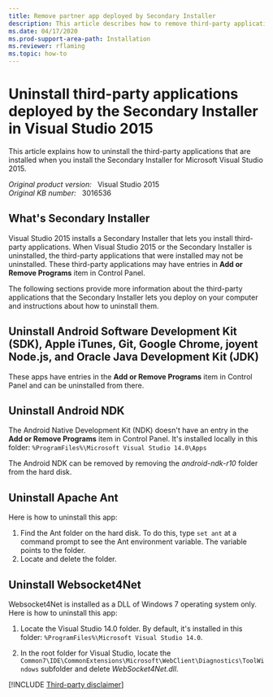 ```yaml
---
title: Remove partner app deployed by Secondary Installer
description: This article describes how to remove third-party applications that the Secondary Installer in Visual Studio 2015 setup lets users deploy to their computer.
ms.date: 04/17/2020
ms.prod-support-area-path: Installation
ms.reviewer: rflaming
ms.topic: how-to
---
```

# Uninstall third-party applications deployed by the Secondary Installer in Visual Studio 2015

This article explains how to uninstall the third-party applications that are installed when you install the Secondary Installer for Microsoft Visual Studio 2015.

_Original product version:_ &nbsp; Visual Studio 2015  
_Original KB number:_ &nbsp; 3016536

## What's Secondary Installer

Visual Studio 2015 installs a Secondary Installer that lets you install third-party applications. When Visual Studio 2015 or the Secondary Installer is uninstalled, the third-party applications that were installed may not be uninstalled. These third-party applications may have entries in **Add or Remove Programs** item in Control Panel.

The following sections provide more information about the third-party applications that the Secondary Installer lets you deploy on your computer and instructions about how to uninstall them.

## Uninstall Android Software Development Kit (SDK), Apple iTunes, Git, Google Chrome, joyent Node.js, and Oracle Java Development Kit (JDK)

These apps have entries in the **Add or Remove Programs** item in Control Panel and can be uninstalled from there.

## Uninstall Android NDK

The Android Native Development Kit (NDK) doesn't have an entry in the **Add or Remove Programs** item in Control Panel. It's installed locally in this folder: `%ProgramFiles%\Microsoft Visual Studio 14.0\Apps`

The Android NDK can be removed by removing the *android-ndk-r10* folder from the hard disk.

## Uninstall Apache Ant

Here is how to uninstall this app:

1. Find the Ant folder on the hard disk. To do this, type `set ant` at a command prompt to see the Ant environment variable. The variable points to the folder.
2. Locate and delete the folder.

## Uninstall Websocket4Net

Websocket4Net is installed as a DLL of Windows 7 operating system only. Here is how to uninstall this app:

1. Locate the Visual Studio 14.0 folder. By default, it's installed in this folder: `%ProgramFiles%\Microsoft Visual Studio 14.0`.

1. In the root folder for Visual Studio, locate the `Common7\IDE\CommonExtensions\Microsoft\WebClient\Diagnostics\ToolWindows` subfolder and delete *WebSocket4Net.dll*.

[!INCLUDE [Third-party disclaimer](../../includes/third-party-disclaimer.md)]
